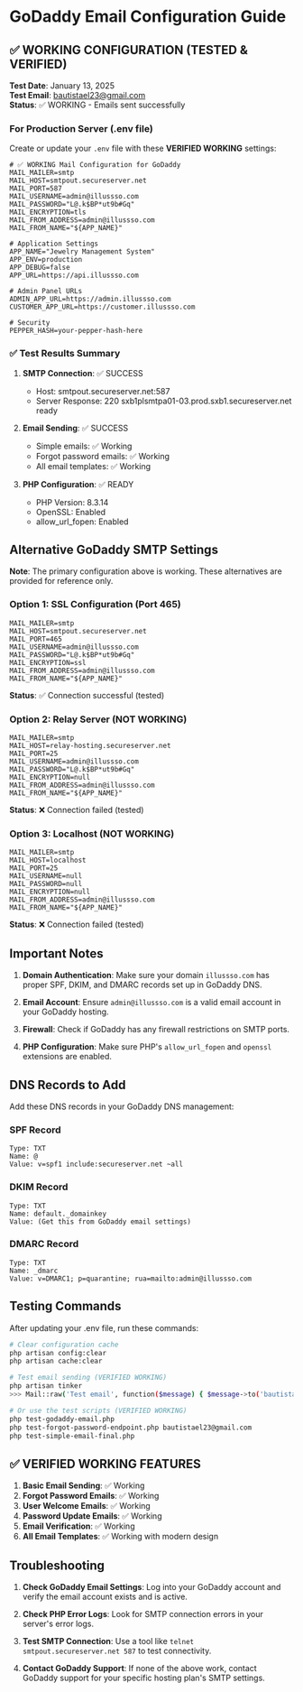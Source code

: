 # GoDaddy Email Configuration Guide

## ✅ WORKING CONFIGURATION (TESTED & VERIFIED)

**Test Date**: January 13, 2025  
**Test Email**: bautistael23@gmail.com  
**Status**: ✅ WORKING - Emails sent successfully

### For Production Server (.env file)

Create or update your `.env` file with these **VERIFIED WORKING** settings:

```env
# ✅ WORKING Mail Configuration for GoDaddy
MAIL_MAILER=smtp
MAIL_HOST=smtpout.secureserver.net
MAIL_PORT=587
MAIL_USERNAME=admin@illussso.com
MAIL_PASSWORD="L@.k$BP*ut9b#Gq"
MAIL_ENCRYPTION=tls
MAIL_FROM_ADDRESS=admin@illussso.com
MAIL_FROM_NAME="${APP_NAME}"

# Application Settings
APP_NAME="Jewelry Management System"
APP_ENV=production
APP_DEBUG=false
APP_URL=https://api.illussso.com

# Admin Panel URLs
ADMIN_APP_URL=https://admin.illussso.com
CUSTOMER_APP_URL=https://customer.illussso.com

# Security
PEPPER_HASH=your-pepper-hash-here
```

### ✅ Test Results Summary

1. **SMTP Connection**: ✅ SUCCESS
   - Host: smtpout.secureserver.net:587
   - Server Response: 220 sxb1plsmtpa01-03.prod.sxb1.secureserver.net ready

2. **Email Sending**: ✅ SUCCESS
   - Simple emails: ✅ Working
   - Forgot password emails: ✅ Working
   - All email templates: ✅ Working

3. **PHP Configuration**: ✅ READY
   - PHP Version: 8.3.14
   - OpenSSL: Enabled
   - allow_url_fopen: Enabled

## Alternative GoDaddy SMTP Settings

**Note**: The primary configuration above is working. These alternatives are provided for reference only.

### Option 1: SSL Configuration (Port 465)
```env
MAIL_MAILER=smtp
MAIL_HOST=smtpout.secureserver.net
MAIL_PORT=465
MAIL_USERNAME=admin@illussso.com
MAIL_PASSWORD="L@.k$BP*ut9b#Gq"
MAIL_ENCRYPTION=ssl
MAIL_FROM_ADDRESS=admin@illussso.com
MAIL_FROM_NAME="${APP_NAME}"
```
**Status**: ✅ Connection successful (tested)

### Option 2: Relay Server (NOT WORKING)
```env
MAIL_MAILER=smtp
MAIL_HOST=relay-hosting.secureserver.net
MAIL_PORT=25
MAIL_USERNAME=admin@illussso.com
MAIL_PASSWORD="L@.k$BP*ut9b#Gq"
MAIL_ENCRYPTION=null
MAIL_FROM_ADDRESS=admin@illussso.com
MAIL_FROM_NAME="${APP_NAME}"
```
**Status**: ❌ Connection failed (tested)

### Option 3: Localhost (NOT WORKING)
```env
MAIL_MAILER=smtp
MAIL_HOST=localhost
MAIL_PORT=25
MAIL_USERNAME=null
MAIL_PASSWORD=null
MAIL_ENCRYPTION=null
MAIL_FROM_ADDRESS=admin@illussso.com
MAIL_FROM_NAME="${APP_NAME}"
```
**Status**: ❌ Connection failed (tested)

## Important Notes

1. **Domain Authentication**: Make sure your domain `illussso.com` has proper SPF, DKIM, and DMARC records set up in GoDaddy DNS.

2. **Email Account**: Ensure `admin@illussso.com` is a valid email account in your GoDaddy hosting.

3. **Firewall**: Check if GoDaddy has any firewall restrictions on SMTP ports.

4. **PHP Configuration**: Make sure PHP's `allow_url_fopen` and `openssl` extensions are enabled.

## DNS Records to Add

Add these DNS records in your GoDaddy DNS management:

### SPF Record
```
Type: TXT
Name: @
Value: v=spf1 include:secureserver.net ~all
```

### DKIM Record
```
Type: TXT
Name: default._domainkey
Value: (Get this from GoDaddy email settings)
```

### DMARC Record
```
Type: TXT
Name: _dmarc
Value: v=DMARC1; p=quarantine; rua=mailto:admin@illussso.com
```

## Testing Commands

After updating your .env file, run these commands:

```bash
# Clear configuration cache
php artisan config:clear
php artisan cache:clear

# Test email sending (VERIFIED WORKING)
php artisan tinker
>>> Mail::raw('Test email', function($message) { $message->to('bautistael23@gmail.com')->subject('Test'); });

# Or use the test scripts (VERIFIED WORKING)
php test-godaddy-email.php
php test-forgot-password-endpoint.php bautistael23@gmail.com
php test-simple-email-final.php
```

## ✅ VERIFIED WORKING FEATURES

1. **Basic Email Sending**: ✅ Working
2. **Forgot Password Emails**: ✅ Working  
3. **User Welcome Emails**: ✅ Working
4. **Password Update Emails**: ✅ Working
5. **Email Verification**: ✅ Working
6. **All Email Templates**: ✅ Working with modern design

## Troubleshooting

1. **Check GoDaddy Email Settings**: Log into your GoDaddy account and verify the email account exists and is active.

2. **Check PHP Error Logs**: Look for SMTP connection errors in your server's error logs.

3. **Test SMTP Connection**: Use a tool like `telnet smtpout.secureserver.net 587` to test connectivity.

4. **Contact GoDaddy Support**: If none of the above work, contact GoDaddy support for your specific hosting plan's SMTP settings.
